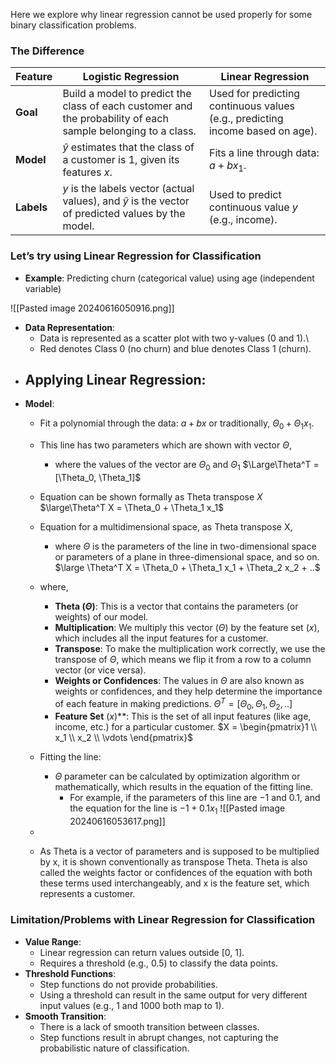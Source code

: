 Here we explore why linear regression cannot be used properly for some binary classification problems. 

### The Difference

| Feature    | Logistic Regression                                                                                          | Linear Regression                                                             |
| ---------- | ------------------------------------------------------------------------------------------------------------ | ----------------------------------------------------------------------------- |
| **Goal**   | Build a model to predict the class of each customer and the probability of each sample belonging to a class. | Used for predicting continuous values (e.g., predicting income based on age). |
| **Model**  | $\hat{y}$ estimates that the class of a customer is 1, given its features $x$.                               | Fits a line through data: $a + b x_1$.                                        |
| **Labels** | $y$ is the labels vector (actual values), and $\hat{y}$ is the vector of predicted values by the model.      | Used to predict continuous value $y$ (e.g., income).                          |
### Let’s try using Linear Regression for Classification
- **Example**: Predicting churn (categorical value) using age (independent variable)

![[Pasted image 20240616050916.png]]
- **Data Representation**: 
	- Data is represented as a scatter plot with two y-values (0 and 1).\
	- Red denotes Class 0 (no churn) and blue denotes Class 1 (churn).
- **Applying Linear Regression**:
	- 
- **Model**:
	- Fit a polynomial through the data: $a + b x$ or traditionally, $\Theta_0 + \Theta_1 x_1$.
	- This line has two parameters which are shown with vector $\Theta$, 
		- where the values of the vector are $\Theta_0$ and $\Theta_1$
	 $\Large\Theta^T = [\Theta_0, \Theta_1]$
	- Equation can be shown formally as Theta transpose $X$
	 $\large\Theta^T X = \Theta_0 + \Theta_1 x_1$
	- Equation for a multidimensional space, as Theta transpose X, 
		- where $\Theta$ is the parameters of the line in two-dimensional space or parameters of a plane in three-dimensional space, and so on.
	 $\large \Theta^T X = \Theta_0 + \Theta_1 x_1 + \Theta_2 x_2 + ..$
	- where, 
		- **Theta ($\Theta$)**: This is a vector that contains the parameters (or weights) of our model.
		- **Multiplication**: We multiply this vector ($\Theta$) by the feature set ($x$), which includes all the input features for a customer.
		- **Transpose**: To make the multiplication work correctly, we use the transpose of $\Theta$, which means we flip it from a row to a column vector (or vice versa).
		- **Weights or Confidences**: The values in $\Theta$ are also known as weights or confidences, and they help determine the importance of each feature in making predictions.
		 $\Theta^T = [\Theta_0, \Theta_1, \Theta_2,..]$
		- **Feature Set** ($x$)**: This is the set of all input features (like age, income, etc.) for a particular customer.
		 $X = \begin{pmatrix}1 \\ x_1 \\ x_2 \\ \vdots \end{pmatrix}$
		
	- Fitting the line: 
		- $\Theta$ parameter can be calculated by optimization algorithm or mathematically, which results in the equation of the fitting line. 
			- For example, if the parameters of this line are $-1$ and $0.1$, and the equation for the line is $-1 + 0.1 x_1$
	![[Pasted image 20240616053617.png]]
	
	 - 
	 - As Theta is a vector of parameters and is supposed to be multiplied by x, it is shown conventionally as transpose Theta. Theta is also called the weights factor or confidences of the equation with both these terms used interchangeably, and x is the feature set, which represents a customer.

### Limitation/Problems with Linear Regression for Classification
- **Value Range**:
	- Linear regression can return values outside [0, 1].
	- Requires a threshold (e.g., 0.5) to classify the data points.
- **Threshold Functions**:
	- Step functions do not provide probabilities.
	- Using a threshold can result in the same output for very different input values (e.g., 1 and 1000 both map to 1).
- **Smooth Transition**:
	- There is a lack of smooth transition between classes.
	- Step functions result in abrupt changes, not capturing the probabilistic nature of classification.
